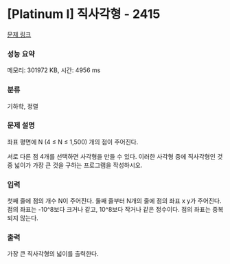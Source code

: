# [Platinum I] 직사각형 - 2415 

[문제 링크](https://www.acmicpc.net/problem/2415) 

### 성능 요약

메모리: 301972 KB, 시간: 4956 ms

### 분류

기하학, 정렬

### 문제 설명

<p>좌표 평면에 N (4 ≤ N ≤ 1,500) 개의 점이 주어진다.</p>

<p>서로 다른 점 4개를 선택하면 사각형을 만들 수 있다. 이러한 사각형 중에 직사각형인 것 중 넓이가 가장 큰 것을 구하는 프로그램을 작성하시오.</p>

### 입력 

 <p>첫째 줄에 점의 개수 N이 주어진다. 둘째 줄부터 N개의 줄에 점의 좌표 x y가 주어진다. 점의 좌표는 -10^8보다 크거나 같고, 10^8보다 작거나 같은 정수이다. 점의 좌표는 중복되지 않는다.</p>

### 출력 

 <p>가장 큰 직사각형의 넓이를 출력한다.</p>

